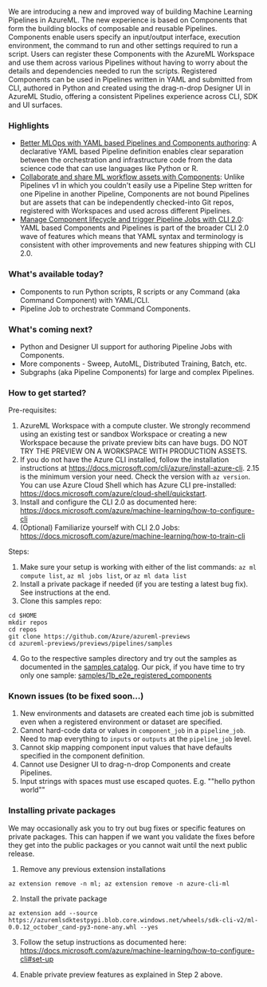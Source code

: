 
We are introducing a new and improved way of building Machine Learning Pipelines in AzureML. The new experience is based on Components that form the building blocks of composable and reusable Pipelines. Components enable users specify an input/output interface, execution environment, the command to run and other settings required to run a script. Users can register these Components with the AzureML Workspace and use them across various Pipelines without having to worry about the details and dependencies needed to run the scripts. Registered Components can be used in Pipelines written in YAML and submitted from CLI, authored in Python and created using the drag-n-drop Designer UI in AzureML Studio, offering a consistent Pipelines experience across CLI, SDK and UI surfaces.

### Highlights 
* <u>Better MLOps with YAML based Pipelines and Components authoring</u>: A declarative YAML based Pipeline definition enables clear separation between the orchestration and infrastructure code from the data science code that can use languages like Python or R. 
* <u>Collaborate and share ML workflow assets with Components</u>: Unlike Pipelines v1 in which you couldn't easily use a Pipeline Step written for one Pipeline in another Pipeline, Components are not bound Pipelines but are assets that can be independently checked-into Git repos, registered with Workspaces and used across different Pipelines. 
* <u>Manage Component lifecycle and trigger Pipeline Jobs with CLI 2.0</u>: YAML based Components and Pipelines is part of the broader CLI 2.0 wave of features which means that YAML syntax and terminology is consistent with other improvements and new features shipping with CLI 2.0. 

### What's available today?
* Components to run Python scripts, R scripts or any Command (aka Command Component) with YAML/CLI. 
* Pipeline Job to orchestrate Command Components. 

### What's coming next? 
* Python and Designer UI support for authoring Pipeline Jobs with Components.
* More components - Sweep, AutoML, Distributed Training, Batch, etc. 
* Subgraphs (aka Pipeline Components) for large and complex Pipelines.

### How to get started?
Pre-requisites:
1. AzureML Workspace with a compute cluster. We strongly recommend using an existing test or sandbox Workspace or creating a new Workspace because the private preview bits can have bugs. DO NOT TRY THE PREVIEW ON A WORKSPACE WITH PRODUCTION ASSETS.
2. If you do not have the Azure CLI installed, follow the installation instructions at https://docs.microsoft.com/cli/azure/install-azure-cli. 2.15 is the minimum version your need. Check the version with `az version`. You can use Azure Cloud Shell which has Azure CLI pre-installed: https://docs.microsoft.com/azure/cloud-shell/quickstart.
3. Install and configure the CLI 2.0 as documented here: https://docs.microsoft.com/azure/machine-learning/how-to-configure-cli
4. (Optional) Familiarize yourself with CLI 2.0 Jobs: https://docs.microsoft.com/azure/machine-learning/how-to-train-cli

Steps:
1. Make sure your setup is working with either of the list commands: `az ml compute list`, `az ml jobs list`, or `az ml data list`
2. Install a private package if needed (if you are testing a latest bug fix). See instructions at the end. 
3. Clone this samples repo: 

```
cd $HOME
mkdir repos
cd repos
git clone https://github.com/Azure/azureml-previews
cd azureml-previews/previews/pipelines/samples
```

4. Go to the respective samples directory and try out the samples as documented in the [samples catalog](../samples/README.md). Our pick, if you have time to try only one sample: [samples/1b_e2e_registered_components](../samples/1b_e2e_registered_components)

### Known issues (to be fixed soon...)

1. New environments and datasets are created each time job is submitted even when a registered environment or dataset are specified. 
2. Cannot hard-code data or values in `component_job` in a `pipeline_job`. Need to map everything to `inputs` or `outputs` at the `pipeline_job` level.
3. Cannot skip mapping component input values that have defaults specified in the component definition.
4. Cannot use Designer UI to drag-n-drop Components and create Pipelines.
5. Input strings with spaces must use escaped quotes. E.g. "\"hello python world\""

### Installing private packages
We may occasionally ask you to try out bug fixes or specific features on private packages. This can happen if we want you validate the fixes before they get into the public packages or you cannot wait until the next public release. 

1. Remove any previous extension installations

```
az extension remove -n ml; az extension remove -n azure-cli-ml
```

2. Install the private package
```
az extension add --source https://azuremlsdktestpypi.blob.core.windows.net/wheels/sdk-cli-v2/ml-0.0.12_october_cand-py3-none-any.whl --yes
```

3. Follow the setup instructions as documented here: https://docs.microsoft.com/azure/machine-learning/how-to-configure-cli#set-up


4. Enable private preview features as explained in Step 2 above.

